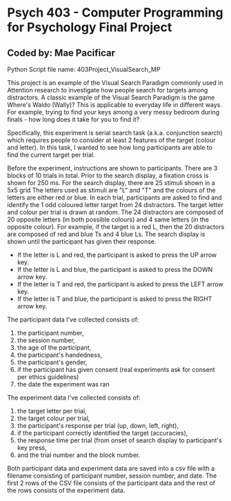 # Psych 403 - Computer Programming for Psychology Final Project
## Coded by: Mae Pacificar

Python Script file name: 403Project_VisualSearch_MP

This project is an example of the Visual Search Paradigm commonly used in Attention research to investigate how people search for targets among distractors.
A classic example of the Visual Search Paradigm is the game Where's Waldo (Wally)?
This is applicable to everyday life in different ways. 
For example, trying to find your keys among a very messy bedroom during finals - how long does it take for you to find it?

Specifically, this experiment is serial search task (a.k.a. conjunction search) which requires people to consider at least 2 features of the target (colour and letter).
In this task, I wanted to see how long participants are able to find the current target per trial.

Before the experiment, instructions are shown to participants. 
There are 3 blocks of 10 trials in total.
Prior to the search display, a fixation cross is shown for 250 ms.
For the search display, there are 25 stimuli shown in a 5x5 grid
The letters used as stimuli are "L" and "T" and the colours of the letters are either red or blue.
In each trial, participants are asked to find and identify the 1 odd coloured letter target from 24 distractors.
The target letter and colour per trial is drawn at random.
The 24 distractors are composed of 20 opposite letters (in both possible colours) and 4 same letters (in the opposite colour).
For example, if the target is a red L, then the 20 distractors are composed of red and blue Ts and 4 blue Ls.
The search display is shown until the participant has given their response.

- If the letter is L and red, the participant is asked to press the UP arrow key.
- If the letter is L and blue, the participant is asked to press the DOWN arrow key.
- If the letter is T and red, the participant is asked to press the LEFT arrow key.
- If the letter is T and blue, the participant is asked to press the RIGHT arrow key.

The participant data I've collected consists of:
1. the participant number,
2. the session number,
3. the age of the participant,
4. the participant's handedness,
5. the participant's gender,
6. if the participant has given consent (real experiments ask for consent per ethics guidelines)
7. the date the experiment was ran

The experiment data I've collected consists of: 
1. the target letter per trial,
2. the target colour per trial, 
3. the participant's response per trial (up, down, left, right),
4. if the participant correctly identified the target (accuracies),
5. the response time per trial (from onset of search display to participant's key press,
6. and the trial number and the block number.

Both participant data and experiment data are saved into a csv file with a filename consisting of participant number, session number, and date. 
The first 2 rows of the CSV file consists of the participant data and the rest of the rows consists of the experiment data.
